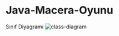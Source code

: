 # Java-Macera-Oyunu


Sınıf Diyagramı
![class-diagram](https://user-images.githubusercontent.com/114232816/222993117-da873487-45ff-4ce6-b15f-cc11d702a782.jpg)
